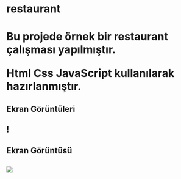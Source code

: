 <h1>restaurant<h1>

Bu projede örnek bir restaurant çalışması yapılmıştır.

Html Css JavaScript kullanılarak hazırlanmıştır. 

<h2>Ekran Görüntüleri<h2>

!<h2>Ekran Görüntüsü<h2>

![](Video.gif)

